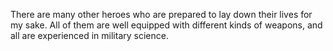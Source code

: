 There are many other heroes who are prepared to lay down their lives for my sake. All of them are well equipped with different kinds of weapons, and all are experienced in military science.